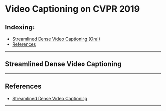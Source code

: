 # Video Captioning on CVPR 2019

## Indexing:
- [Streamlined Dense Video Captioning (Oral)](#Streamlined-Dense-Video-Captioning)
- [References](#References)

---
## Streamlined Dense Video Captioning


--- 
## References
- [Streamlined Dense Video Captioning](https://arxiv.org/pdf/1904.03870.pdf) 
---
